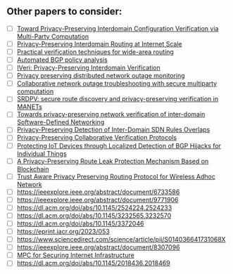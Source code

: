 ## Other papers to consider:
- [ ] [Toward Privacy-Preserving Interdomain Configuration Verification via Multi-Party Computation](http://qiaoxiang.me/files/papers/iverig-apnet23.pdf)
- [ ] [Privacy-Preserving Interdomain Routing at Internet Scale](https://eprint.iacr.org/2017/393)
- [ ] [Practical verification techniques for wide-area routing](https://dl.acm.org/doi/abs/10.1145/972374.972390)
- [ ] [Automated BGP policy analysis](https://pub.tik.ee.ethz.ch/students/2021-FS/SA-2021-07.pdf)
- [ ] [IVeri: Privacy-Preserving Interdomain Verification
](https://arxiv.org/abs/2202.02729)
- [ ] [Privacy preserving distributed network outage monitoring](https://ieeexplore.ieee.org/abstract/document/6970742)
- [ ] [Collaborative network outage troubleshooting with secure multiparty computation](https://ieeexplore.ieee.org/abstract/document/6658656)
- [ ] [SRDPV: secure route discovery and privacy-preserving verification in MANETs](https://link.springer.com/article/10.1007/s11276-017-1625-8)
- [ ] [Towards privacy-preserving network verification
of inter-domain Software-Defined Networking](https://dial.uclouvain.be/downloader/downloader.php?pid=thesis%3A10711&datastream=PDF_01)
- [ ] [Privacy-Preserving Detection of Inter-Domain SDN Rules Overlaps](https://dl.acm.org/doi/abs/10.1145/3123878.3131967)
- [ ] [Privacy-Preserving Collaborative Verification Protocols
](https://people.cs.georgetown.edu/~wzhou/publication/pvr-ladis12.pdf)
- [ ] [Protecting IoT Devices through Localized Detection of BGP Hijacks for Individual Things](https://ieeexplore.ieee.org/abstract/document/9474276)
- [ ] [A Privacy-Preserving Route Leak Protection Mechanism Based on Blockchain](https://ieeexplore.ieee.org/abstract/document/9404125)
- [ ] [Trust Aware Privacy Preserving Routing Protocol for Wireless Adhoc Network
](https://arxiv.org/abs/2304.14653)
- [ ] https://ieeexplore.ieee.org/abstract/document/6733586
- [ ] https://ieeexplore.ieee.org/abstract/document/9771906
- [ ] https://dl.acm.org/doi/abs/10.1145/2524224.2524233
- [ ] https://dl.acm.org/doi/abs/10.1145/3232565.3232570
- [ ] https://dl.acm.org/doi/abs/10.1145/3372046
- [ ] https://eprint.iacr.org/2023/053
- [ ] https://www.sciencedirect.com/science/article/pii/S014036641731068X
- [ ] https://ieeexplore.ieee.org/abstract/document/8307096
- [ ] [MPC for Securing Internet Infrastructure](https://ieeexplore.ieee.org/abstract/document/9159160)
- [ ] https://dl.acm.org/doi/abs/10.1145/2018436.2018469

